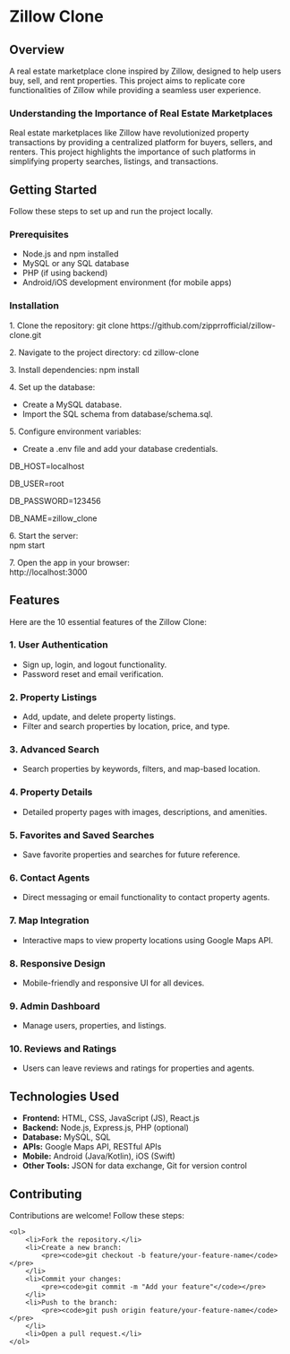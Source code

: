 # Zillow Clone
<h2><b>Overview</b></h2>
A real estate marketplace clone inspired by Zillow, designed to help users buy, sell, and rent properties. This project aims to replicate core functionalities of Zillow while providing a seamless user experience.
<h3><b>Understanding the Importance of Real Estate Marketplaces</b></h3>
Real estate marketplaces like Zillow have revolutionized property transactions by providing a centralized platform for buyers, sellers, and renters. This project highlights the importance of such platforms in simplifying property searches, listings, and transactions.
<h2><b>Getting Started</b></h2>
Follow these steps to set up and run the project locally.
<h3>Prerequisites</b></h3>
<ul>
  <li>Node.js and npm installed</li>
  <li>MySQL or any SQL database</li>
  <li>PHP (if using backend)</li>
  <li>Android/iOS development environment (for mobile apps)</li>
</ul> 
<h3>Installation</b></h3>
<p>1. Clone the repository:
git clone https://github.com/zipprrofficial/zillow-clone.git<br>
<p>2. Navigate to the project directory:
cd zillow-clone<br>
<p>3. Install dependencies:
npm install<br>
<p>4. Set up the database:<br>
<ul>
  <li>Create a MySQL database.</li>
  <li>Import the SQL schema from database/schema.sql.</li>
</ul> 
<p>5. Configure environment variables:<br>
<ul>
  <li>Create a .env file and add your database credentials.</li>
</ul>
<p>DB_HOST=localhost<br>
<p>DB_USER=root<br>
<p>DB_PASSWORD=123456<br>
<p>DB_NAME=zillow_clone<br>
<p>6. Start the server:<br>
npm start
<p>7. Open the app in your browser:<br>
http://localhost:3000
<h2><b>Features</b></h2>
Here are the 10 essential features of the Zillow Clone:
<h3>1. User Authentication</h3>
    <ul>
        <li>Sign up, login, and logout functionality.</li>
        <li>Password reset and email verification.</li>
    </ul>

<h3>2. Property Listings</h3>
    <ul>
        <li>Add, update, and delete property listings.</li>
        <li>Filter and search properties by location, price, and type.</li>
    </ul>

<h3>3. Advanced Search</h3>
    <ul>
        <li>Search properties by keywords, filters, and map-based location.</li>
    </ul>

<h3>4. Property Details</h3>
    <ul>
        <li>Detailed property pages with images, descriptions, and amenities.</li>
    </ul>

<h3>5. Favorites and Saved Searches</h3>
    <ul>
        <li>Save favorite properties and searches for future reference.</li>
    </ul>

<h3>6. Contact Agents</h3>
    <ul>
        <li>Direct messaging or email functionality to contact property agents.</li>
    </ul>

<h3>7. Map Integration</h3>
    <ul>
        <li>Interactive maps to view property locations using Google Maps API.</li>
    </ul>

<h3>8. Responsive Design</h3>
    <ul>
        <li>Mobile-friendly and responsive UI for all devices.</li>
    </ul>

<h3>9. Admin Dashboard</h3>
    <ul>
        <li>Manage users, properties, and listings.</li>
    </ul>

<h3>10. Reviews and Ratings</h3>
    <ul>
        <li>Users can leave reviews and ratings for properties and agents.</li>
    </ul>

<h2>Technologies Used</h2>
<ul>
        <li><strong>Frontend:</strong> HTML, CSS, JavaScript (JS), React.js</li>
        <li><strong>Backend:</strong> Node.js, Express.js, PHP (optional)</li>
        <li><strong>Database:</strong> MySQL, SQL</li>
        <li><strong>APIs:</strong> Google Maps API, RESTful APIs</li>
        <li><strong>Mobile:</strong> Android (Java/Kotlin), iOS (Swift)</li>
        <li><strong>Other Tools:</strong> JSON for data exchange, Git for version control</li>
    </ul>
<h2>Contributing</h2>
    <p>Contributions are welcome! Follow these steps:</p>

    <ol>
        <li>Fork the repository.</li>
        <li>Create a new branch:
            <pre><code>git checkout -b feature/your-feature-name</code></pre>
        </li>
        <li>Commit your changes:
            <pre><code>git commit -m "Add your feature"</code></pre>
        </li>
        <li>Push to the branch:
            <pre><code>git push origin feature/your-feature-name</code></pre>
        </li>
        <li>Open a pull request.</li>
    </ol>
